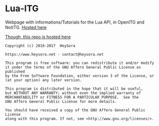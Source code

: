 # Lua-ITG
Webpage with informations/Tutorials for the Lua API, in OpenITG and NotITG.
[Hosted here](https://sm.heysora.net "sm.heysora.net")

[Though, this repo is hosted here](https://melody.heysora.net/NITG/Documentation/index.html)


```
Copyright (c) 2016-2017  HeySora

https://www.heysora.net - contact@heysora.net

This program is free software: you can redistribute it and/or modify
it under the terms of the GNU Affero General Public License as published
by the Free Software Foundation, either version 3 of the License, or
(at your option) any later version.

This program is distributed in the hope that it will be useful,
but WITHOUT ANY WARRANTY; without even the implied warranty of
MERCHANTABILITY or FITNESS FOR A PARTICULAR PURPOSE.  See the
GNU Affero General Public License for more details.

You should have received a copy of the GNU Affero General Public License
along with this program. If not, see <http://www.gnu.org/licenses/>.
```
